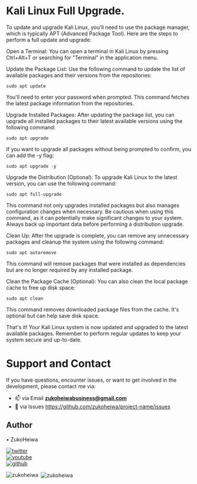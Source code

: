 # Kali Linux Full Upgrade.

To update and upgrade Kali Linux, you'll need to use the package manager, which is typically APT (Advanced Package Tool). Here are the steps to perform a full update and upgrade:

Open a Terminal:
You can open a terminal in Kali Linux by pressing Ctrl+Alt+T or searching for "Terminal" in the application menu.

Update the Package List:
Use the following command to update the list of available packages and their versions from the repositories:
```
sudo apt update
```
You'll need to enter your password when prompted. This command fetches the latest package information from the repositories.

Upgrade Installed Packages:
After updating the package list, you can upgrade all installed packages to their latest available versions using the following command:

```
sudo apt upgrade
```
If you want to upgrade all packages without being prompted to confirm, you can add the -y flag:

```
sudo apt upgrade -y
```
Upgrade the Distribution (Optional):
To upgrade Kali Linux to the latest version, you can use the following command:
```
sudo apt full-upgrade
```
This command not only upgrades installed packages but also manages configuration changes when necessary. Be cautious when using this command, as it can potentially make significant changes to your system. Always back up important data before performing a distribution upgrade.

Clean Up:
After the upgrade is complete, you can remove any unnecessary packages and cleanup the system using the following command:

```
sudo apt autoremove
```
This command will remove packages that were installed as dependencies but are no longer required by any installed package.

Clean the Package Cache (Optional):
You can also clean the local package cache to free up disk space:
```
sudo apt clean
```
This command removes downloaded package files from the cache. It's optional but can help save disk space.

That's it! Your Kali Linux system is now updated and upgraded to the latest available packages. Remember to perform regular updates to keep your system secure and up-to-date.

# Support and Contact
If you have questions, encounter issues, or want to get involved in the development, please contact me via:
- 📫 via Email **zukoheiwabusiness@gmail.com**
- 📄 via Issues https://github.com/zukoheiwa/project-name/issues 

## Author
&#8226; ZukoHeiwa
<div>
<a href="https://www.youtube.com/channel/UCt3X0lR50_2yqdj9o3LUpKA" target="blank">
  <img src="https://img.shields.io/badge/@ZukoHeiwa-blue?style=for-the-badge&logo=twitter" alt="twitter" />
</a>
<br>
<a href="https://twitter.com/ZukoHeiwa" target="blank">
  <img src="https://img.shields.io/badge/@ZukoHeiwa-red?style=for-the-badge&logo=youtube" alt="youtube" />
</a>
<br>
<a href="https://github.com/ZukoHeiwa" target="blank">
  <img src="https://img.shields.io/badge/@ZukoHeiwa-black?style=for-the-badge&logo=github" alt="github" />
</a>
</div>

<p><img align="left" src="https://github-readme-stats.vercel.app/api/top-langs?username=zukoheiwa&show_icons=true&locale=en&layout=compact" alt="zukoheiwa" /></p>

<p>&nbsp;<img align="center" src="https://github-readme-stats.vercel.app/api?username=zukoheiwa&show_icons=true&locale=en" alt="zukoheiwa" /></p>
